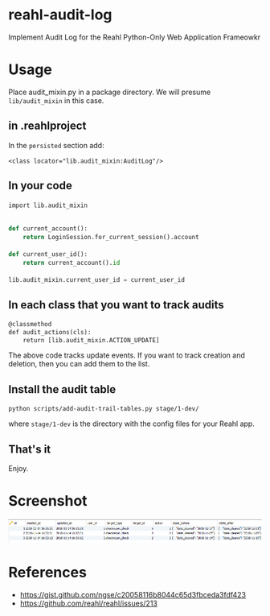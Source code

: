 # reahl-audit-log
Implement Audit Log for the Reahl Python-Only Web Application Frameowkr

# Usage

Place audit_mixin.py in a package directory. We will presume `lib/audit_mixin` in this case.

## in .reahlproject

In the `persisted` section add:

    <class locator="lib.audit_mixin:AuditLog"/>

## In your code

    import lib.audit_mixin

```python

def current_account():
    return LoginSession.for_current_session().account

def current_user_id():
    return current_account().id

lib.audit_mixin.current_user_id = current_user_id

```

## In each class that you want to track audits

    @classmethod
    def audit_actions(cls):
        return [lib.audit_mixin.ACTION_UPDATE]


The above code tracks update events. If you want to track creation and deletion, then you can add them to the list.


## Install the audit table

    python scripts/add-audit-trail-tables.py stage/1-dev/

where `stage/1-dev` is the directory with the config files for your Reahl app.

## That's it

Enjoy.

# Screenshot

![](https://github.com/metaperl/reahl-audit-log/blob/master/doc/audit_trail.PNG?raw=true)


# References

* https://gist.github.com/ngse/c20058116b8044c65d3fbceda3fdf423
* https://github.com/reahl/reahl/issues/213
